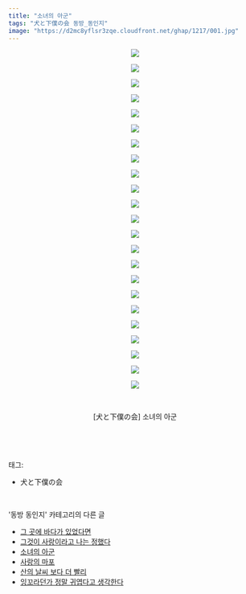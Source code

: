 ```yaml
---
title: "소녀의 아군"
tags: "犬と下僕の会 동방_동인지"
image: "https://d2mc8yflsr3zqe.cloudfront.net/ghap/1217/001.jpg"
---
```

<div class="article">
<p style="text-align: center; clear: none; float: none;"><img src="{{ site.imgserver2 }}/ghap/1217/001.jpg"/></p>
<p style="text-align: center; clear: none; float: none;"><img src="{{ site.imgserver2 }}/ghap/1217/002.jpg"/></p>
<p style="text-align: center; clear: none; float: none;"><img src="{{ site.imgserver2 }}/ghap/1217/003.jpg"/></p>
<p style="text-align: center; clear: none; float: none;"><img src="{{ site.imgserver2 }}/ghap/1217/004.jpg"/></p>
<p style="text-align: center; clear: none; float: none;"><img src="{{ site.imgserver2 }}/ghap/1217/005.jpg"/></p>
<p style="text-align: center; clear: none; float: none;"><img src="{{ site.imgserver2 }}/ghap/1217/006.jpg"/></p>
<p style="text-align: center; clear: none; float: none;"><img src="{{ site.imgserver2 }}/ghap/1217/007.jpg"/></p>
<p style="text-align: center; clear: none; float: none;"><img src="{{ site.imgserver2 }}/ghap/1217/008.jpg"/></p>
<p style="text-align: center; clear: none; float: none;"><img src="{{ site.imgserver2 }}/ghap/1217/009.jpg"/></p>
<p style="text-align: center; clear: none; float: none;"><img src="{{ site.imgserver2 }}/ghap/1217/010.jpg"/></p>
<p style="text-align: center; clear: none; float: none;"><img src="{{ site.imgserver2 }}/ghap/1217/011.jpg"/></p>
<p style="text-align: center; clear: none; float: none;"><img src="{{ site.imgserver2 }}/ghap/1217/012.jpg"/></p>
<p style="text-align: center; clear: none; float: none;"><img src="{{ site.imgserver2 }}/ghap/1217/013.jpg"/></p>
<p style="text-align: center; clear: none; float: none;"><img src="{{ site.imgserver2 }}/ghap/1217/014.jpg"/></p>
<p style="text-align: center; clear: none; float: none;"><img src="{{ site.imgserver2 }}/ghap/1217/015.jpg"/></p>
<p style="text-align: center; clear: none; float: none;"><img src="{{ site.imgserver2 }}/ghap/1217/016.jpg"/></p>
<p style="text-align: center; clear: none; float: none;"><img src="{{ site.imgserver2 }}/ghap/1217/017.jpg"/></p>
<p style="text-align: center; clear: none; float: none;"><img src="{{ site.imgserver2 }}/ghap/1217/018.jpg"/></p>
<p style="text-align: center; clear: none; float: none;"><img src="{{ site.imgserver2 }}/ghap/1217/019.jpg"/></p>
<p style="text-align: center; clear: none; float: none;"><img src="{{ site.imgserver2 }}/ghap/1217/020.jpg"/></p>
<p style="text-align: center; clear: none; float: none;"><img src="{{ site.imgserver2 }}/ghap/1217/021.jpg"/></p>
<p style="text-align: center; clear: none; float: none;"><img src="{{ site.imgserver2 }}/ghap/1217/022.jpg"/></p>
<p style="text-align: center; clear: none; float: none;"><img src="{{ site.imgserver2 }}/ghap/1217/023.jpg"/></p>
<p style="text-align: center; clear: none; float: none;"><br/></p>
<p style="text-align: center; clear: none; float: none;">[犬と下僕の会] 소녀의 아군</p>
<p><br/></p>
</div><br/>
<div class="tagTrail">
<p>태그: </p>
<ul>
<li>犬と下僕の会</li>
</ul>
</div><br/>
<div class="another">
<p>'동방 동인지' 카테고리의 다른 글</p>
<ul>
<li><a href="/ghap_1219">그 곳에 바다가 있었다면</a></li>
<li><a href="/ghap_1218">그것이 사랑이라고 나는 정했다</a></li>
<li><a href="/ghap_1217">소녀의 아군</a></li>
<li><a href="/ghap_1216">사랑의 마포</a></li>
<li><a href="/ghap_1215">산의 날씨 보다 더 빨리</a></li>
<li><a href="/ghap_1214">잉꼬라던가 정말 귀엽다고 생각한다</a></li>
</ul>
</div><br/>
<div class="cb_module cb_fluid">
<div class="cb_wrt cb_profile">
</div><!-- commentList close -->
</div><br/>
